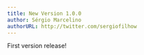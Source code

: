 ```yaml
---
title: New Version 1.0.0
author: Sérgio Marcelino
authorURL: http://twitter.com/sergiofilhow
---
```


First version release!